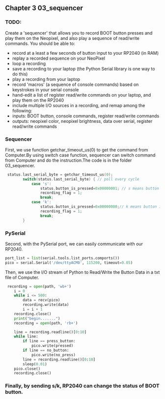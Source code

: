 ## <span id="3">Chapter 3 03_sequencer<span>

### TODO:
Create a 'sequencer' that allows you to record BOOT button presses and play them on the Neopixel, and also play a sequence of read/write commands. You should be able to:
- record at a least a few seconds of button input to your RP2040 (in RAM)
- replay a recorded sequence on your NeoPixel
- loop a recording
- save a recording to your laptop (the Python Serial library is one way to do this)
- play a recording from your laptop
- record 'macros' (a sequence of console commands) based on keystrokes in your serial console
- hand-edit a list of register read/write commands on your laptop, and play them on the RP2040
- include multiple I/O sources in a recording, and remap among the following:
- inputs: BOOT button, console commands, register read/write commands
- outputs: neopixel color, neopixel brightness, data over serial, register read/write commands

### Sequencer

First, we use function getchar_timeout_us(0) to get the command from Computer.By using switch case function, sequencer can switch command from Computer and do the instruction.The code is in the folder 03_sequencer.
```c
 status.last_serial_byte = getchar_timeout_us(0);
        switch(status.last_serial_byte) { // poll every cycle
            case 's':
                status.button_is_pressed=0x00000001; // s means button is pressed 
                recording_flag = 1;
                break;
            case 'k':
                status.button_is_pressed=0x00000000;// k means button is not be pressed
                recording_flag = 1;
                break;
        }
```

### PySerial

Second, with the PySerial port, we can easily communicate with our RP2040.

```py
port_list = list(serial.tools.list_ports.comports())
pico = serial.Serial('/dev/ttyACM0', 115200, timeout=0.05)
```

Then, we use the I/O stream of Python to Read/Write the Button Data in a txt file of Computer.
```py
 recording = open(path, 'wb+')
    i = 0
    while i <= 500:
        data = recv(pico)
        recording.write(data)
        i = i + 1
    recording.close()
    print("begin.......")
    recording = open(path, 'rb+')

    line = recording.readline()[0:10]
    while line:
        if line == press_button:
            pico.write(pressed)
        if line == no_button:
            pico.write(no_press)
        line = recording.readline()[0:10]
        sleep(0.01)
    pico.close()
    recording.close()
```

### Finally, by sending s/k, RP2040 can change the status of BOOT button.